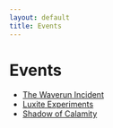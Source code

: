 ```yaml
---
layout: default
title: Events
---
```


# Events

* [The Waverun Incident](./waverun.md)
* [Luxite Experiments](./luxite-experiments.md)
* [Shadow of Calamity](shadow-of-calamity.md)